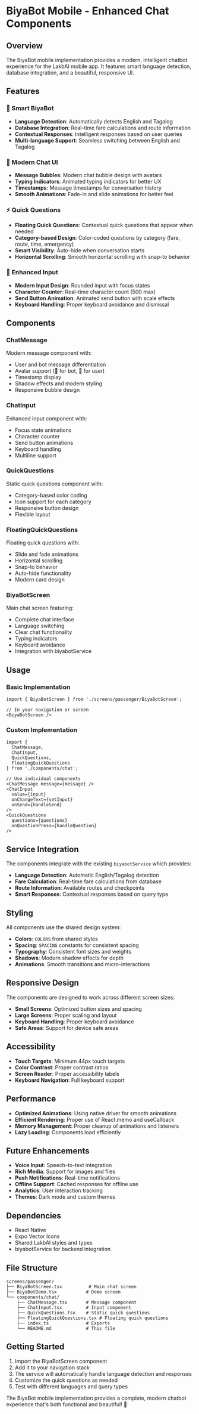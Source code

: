 # BiyaBot Mobile - Enhanced Chat Components

## Overview

The BiyaBot mobile implementation provides a modern, intelligent chatbot experience for the LakbAI mobile app. It features smart language detection, database integration, and a beautiful, responsive UI.

## Features

### 🤖 Smart BiyaBot
- **Language Detection**: Automatically detects English and Tagalog
- **Database Integration**: Real-time fare calculations and route information
- **Contextual Responses**: Intelligent responses based on user queries
- **Multi-language Support**: Seamless switching between English and Tagalog

### 💬 Modern Chat UI
- **Message Bubbles**: Modern chat bubble design with avatars
- **Typing Indicators**: Animated typing indicators for better UX
- **Timestamps**: Message timestamps for conversation history
- **Smooth Animations**: Fade-in and slide animations for better feel

### ⚡ Quick Questions
- **Floating Quick Questions**: Contextual quick questions that appear when needed
- **Category-based Design**: Color-coded questions by category (fare, route, time, emergency)
- **Smart Visibility**: Auto-hide when conversation starts
- **Horizontal Scrolling**: Smooth horizontal scrolling with snap-to behavior

### 📱 Enhanced Input
- **Modern Input Design**: Rounded input with focus states
- **Character Counter**: Real-time character count (500 max)
- **Send Button Animation**: Animated send button with scale effects
- **Keyboard Handling**: Proper keyboard avoidance and dismissal

## Components

### ChatMessage
Modern message component with:
- User and bot message differentiation
- Avatar support (🤖 for bot, 👤 for user)
- Timestamp display
- Shadow effects and modern styling
- Responsive bubble design

### ChatInput
Enhanced input component with:
- Focus state animations
- Character counter
- Send button animations
- Keyboard handling
- Multiline support

### QuickQuestions
Static quick questions component with:
- Category-based color coding
- Icon support for each category
- Responsive button design
- Flexible layout

### FloatingQuickQuestions
Floating quick questions with:
- Slide and fade animations
- Horizontal scrolling
- Snap-to behavior
- Auto-hide functionality
- Modern card design

### BiyaBotScreen
Main chat screen featuring:
- Complete chat interface
- Language switching
- Clear chat functionality
- Typing indicators
- Keyboard avoidance
- Integration with biyabotService

## Usage

### Basic Implementation

```tsx
import { BiyaBotScreen } from './screens/passenger/BiyaBotScreen';

// In your navigation or screen
<BiyaBotScreen />
```

### Custom Implementation

```tsx
import { 
  ChatMessage, 
  ChatInput, 
  QuickQuestions, 
  FloatingQuickQuestions 
} from './components/chat';

// Use individual components
<ChatMessage message={message} />
<ChatInput 
  value={input} 
  onChangeText={setInput} 
  onSend={handleSend} 
/>
<QuickQuestions 
  questions={questions} 
  onQuestionPress={handleQuestion} 
/>
```

## Service Integration

The components integrate with the existing `biyabotService` which provides:

- **Language Detection**: Automatic English/Tagalog detection
- **Fare Calculation**: Real-time fare calculations from database
- **Route Information**: Available routes and checkpoints
- **Smart Responses**: Contextual responses based on query type

## Styling

All components use the shared design system:
- **Colors**: `COLORS` from shared styles
- **Spacing**: `SPACING` constants for consistent spacing
- **Typography**: Consistent font sizes and weights
- **Shadows**: Modern shadow effects for depth
- **Animations**: Smooth transitions and micro-interactions

## Responsive Design

The components are designed to work across different screen sizes:
- **Small Screens**: Optimized button sizes and spacing
- **Large Screens**: Proper scaling and layout
- **Keyboard Handling**: Proper keyboard avoidance
- **Safe Areas**: Support for device safe areas

## Accessibility

- **Touch Targets**: Minimum 44px touch targets
- **Color Contrast**: Proper contrast ratios
- **Screen Reader**: Proper accessibility labels
- **Keyboard Navigation**: Full keyboard support

## Performance

- **Optimized Animations**: Using native driver for smooth animations
- **Efficient Rendering**: Proper use of React.memo and useCallback
- **Memory Management**: Proper cleanup of animations and listeners
- **Lazy Loading**: Components load efficiently

## Future Enhancements

- **Voice Input**: Speech-to-text integration
- **Rich Media**: Support for images and files
- **Push Notifications**: Real-time notifications
- **Offline Support**: Cached responses for offline use
- **Analytics**: User interaction tracking
- **Themes**: Dark mode and custom themes

## Dependencies

- React Native
- Expo Vector Icons
- Shared LakbAI styles and types
- biyabotService for backend integration

## File Structure

```
screens/passenger/
├── BiyaBotScreen.tsx          # Main chat screen
├── BiyaBotDemo.tsx           # Demo screen
└── components/chat/
    ├── ChatMessage.tsx       # Message component
    ├── ChatInput.tsx         # Input component
    ├── QuickQuestions.tsx    # Static quick questions
    ├── FloatingQuickQuestions.tsx # Floating quick questions
    ├── index.ts              # Exports
    └── README.md             # This file
```

## Getting Started

1. Import the BiyaBotScreen component
2. Add it to your navigation stack
3. The service will automatically handle language detection and responses
4. Customize the quick questions as needed
5. Test with different languages and query types

The BiyaBot mobile implementation provides a complete, modern chatbot experience that's both functional and beautiful! 🚀
